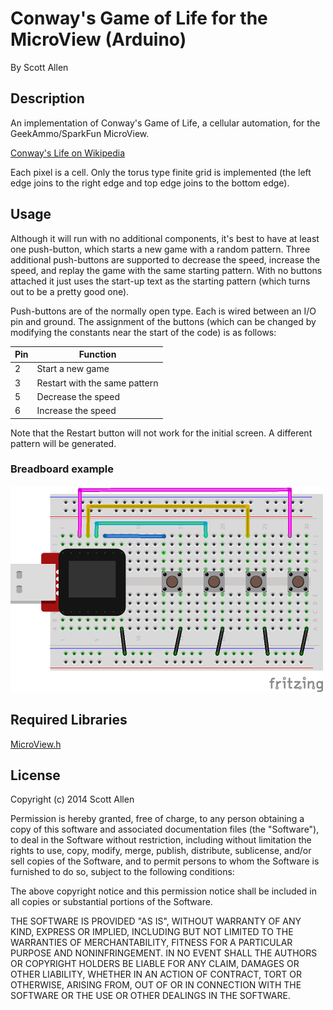 # Conway's Game of Life for the MicroView (Arduino)

By Scott Allen

## Description

An implementation of Conway's Game of Life, a cellular automation, for the GeekAmmo/SparkFun MicroView.

[Conway's Life on Wikipedia](http://en.wikipedia.org/wiki/Conway%27s_Game_of_Life)

Each pixel is a cell. Only the torus type finite grid is implemented (the left edge joins to the right edge and top edge joins to the bottom edge).

## Usage

Although it will run with no additional components, it's best to have at least one push-button, which starts a new game with a random pattern. Three additional push-buttons are supported to decrease the speed, increase the speed, and replay the game with the same starting pattern. With no buttons attached it just uses the start-up text as the starting pattern (which turns out to be a pretty good one).

Push-buttons are of the normally open type. Each is wired between an I/O pin and ground. The assignment of the buttons (which can be changed by modifying the constants near the start of the code) is as follows:

Pin | Function
--- | --------
2   | Start a new game
3   | Restart with the same pattern
5   | Decrease the speed
6   | Increase the speed

Note that the Restart button will not work for the initial screen. A different pattern will be generated.

### Breadboard example

![MicroView Life Breadboard](MicroViewLife_bb.png)

## Required Libraries

[MicroView.h](https://github.com/geekammo/MicroView-Arduino-Library)

## License

Copyright (c) 2014 Scott Allen

Permission is hereby granted, free of charge, to any person obtaining a copy
of this software and associated documentation files (the "Software"), to deal
in the Software without restriction, including without limitation the rights
to use, copy, modify, merge, publish, distribute, sublicense, and/or sell
copies of the Software, and to permit persons to whom the Software is
furnished to do so, subject to the following conditions:

The above copyright notice and this permission notice shall be included in
all copies or substantial portions of the Software.

THE SOFTWARE IS PROVIDED "AS IS", WITHOUT WARRANTY OF ANY KIND, EXPRESS OR
IMPLIED, INCLUDING BUT NOT LIMITED TO THE WARRANTIES OF MERCHANTABILITY,
FITNESS FOR A PARTICULAR PURPOSE AND NONINFRINGEMENT. IN NO EVENT SHALL THE
AUTHORS OR COPYRIGHT HOLDERS BE LIABLE FOR ANY CLAIM, DAMAGES OR OTHER
LIABILITY, WHETHER IN AN ACTION OF CONTRACT, TORT OR OTHERWISE, ARISING FROM,
OUT OF OR IN CONNECTION WITH THE SOFTWARE OR THE USE OR OTHER DEALINGS IN
THE SOFTWARE.

